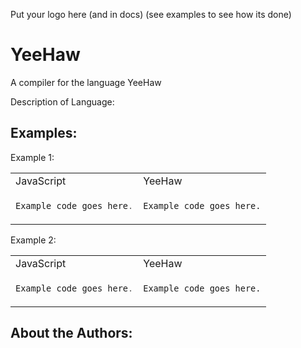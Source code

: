 Put your logo here (and in docs) (see examples to see how its done)

# YeeHaw

A compiler for the language YeeHaw

Description of Language:

## Examples:

Example 1:

<table>
<tr>
<td> JavaScript </td> <td> YeeHaw </td>
</tr>
<tr>
<td>

```Javascript
Example code goes here.
```
</td>

<td>

```
Example code goes here.
```
</td>
</tr>
</table>

Example 2:

<table>
<tr>
<td> JavaScript </td> <td> YeeHaw </td>
</tr>
<tr>
<td>

```Javascript
Example code goes here.
```
</td>

<td>

```
Example code goes here.
```
</td>
</tr>
</table>

## About the Authors:
